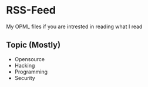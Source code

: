 # RSS-Feed
My OPML files if you are intrested in reading what I read

## Topic (Mostly)
- Opensource
- Hacking
- Programming
- Security
